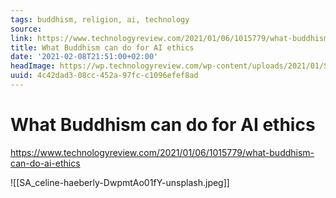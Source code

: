 ```yaml
---
tags: buddhism, religion, ai, technology
source:
link: https://www.technologyreview.com/2021/01/06/1015779/what-buddhism-can-do-ai-ethics
title: What Buddhism can do for AI ethics
date: '2021-02-08T21:51:00+02:00'
headImage: https://wp.technologyreview.com/wp-content/uploads/2021/01/SA_celine-haeberly-DwpmtAo01fY-unsplash.jpeg?resize=1200,600
uuid: 4c42dad3-08cc-452a-97fc-c1096efef8ad
---
```


# What Buddhism can do for AI ethics

https://www.technologyreview.com/2021/01/06/1015779/what-buddhism-can-do-ai-ethics

![[SA_celine-haeberly-DwpmtAo01fY-unsplash.jpeg]]
